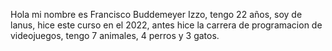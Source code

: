 Hola mi nombre es Francisco Buddemeyer Izzo, tengo 22 años, soy de lanus, hice este curso en el 2022, antes hice la carrera de programacion de videojuegos, tengo 7 animales, 4 perros y 3 gatos.